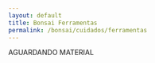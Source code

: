 ```yaml
---
layout: default
title: Bonsai Ferramentas
permalink: /bonsai/cuidados/ferramentas
---
```

<main class="main">
    <p class="paragrafo1">
        AGUARDANDO MATERIAL
    </p>
</main>
